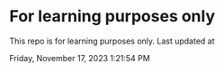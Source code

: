 # For learning purposes only
This repo is for learning purposes only.
Last updated at

Friday, November 17, 2023 1:21:54 PM

